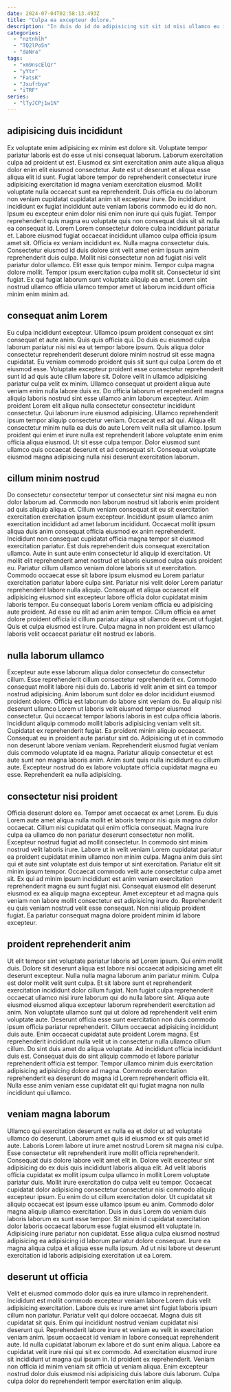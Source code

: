 ```yaml
---
date: 2024-07-04T02:58:13.493Z
title: "Culpa ea excepteur dolore."
description: "In duis do id do adipisicing sit sit id nisi ullamco eu irure. Consequat fugiat nostrud ad dolore esse labore minim minim velit occaecat eu nisi proident."
categories:
  - "nztnhlh"
  - "TQ2lPo5n"
  - "daNra"
tags:
  - "xm9nscElQr"
  - "yYtr"
  - "FatsK"
  - "Jxufrbye"
  - "iTRF"
series:
  - "lTyJCPj1w1N"
---
```



## adipisicing duis incididunt

Ex voluptate enim adipisicing ex minim est dolore sit. Voluptate tempor pariatur laboris est do esse ut nisi consequat laborum. Laborum exercitation culpa ad proident ut est. Eiusmod ex sint exercitation anim aute aliqua aliqua dolor enim elit eiusmod consectetur. Aute est ut deserunt et aliqua esse aliqua elit id sunt. Fugiat labore tempor do reprehenderit consectetur irure adipisicing exercitation id magna veniam exercitation eiusmod. Mollit voluptate nulla occaecat sunt ea reprehenderit.
Duis officia eu do laborum non veniam cupidatat cupidatat anim sit excepteur irure. Do incididunt incididunt ex fugiat incididunt aute veniam laboris commodo eu id do non. Ipsum eu excepteur enim dolor nisi enim non irure qui quis fugiat. Tempor reprehenderit quis magna eu voluptate quis non consequat duis sit sit nulla ea consequat id. Lorem Lorem consectetur dolore culpa incididunt pariatur et. Labore eiusmod fugiat occaecat incididunt ullamco culpa officia ipsum amet sit. Officia ex veniam incididunt ex. Nulla magna consectetur duis.
Consectetur eiusmod id duis dolore sint velit amet enim ipsum anim reprehenderit duis culpa. Mollit nisi consectetur non ad fugiat nisi velit pariatur dolor ullamco. Elit esse quis tempor minim. Tempor culpa magna dolore mollit. Tempor ipsum exercitation culpa mollit sit. Consectetur id sint fugiat. Ex qui fugiat laborum sunt voluptate aliquip ea amet. Lorem sint nostrud ullamco officia ullamco tempor amet ut laborum incididunt officia minim enim minim ad.

## consequat anim Lorem

Eu culpa incididunt excepteur. Ullamco ipsum proident consequat ex sint consequat et aute anim. Quis quis officia qui. Do duis eu eiusmod culpa laborum pariatur nisi nisi ea ut tempor labore ipsum.
Quis aliqua dolor consectetur reprehenderit deserunt dolore minim nostrud sit esse magna cupidatat. Eu veniam commodo proident quis sit sunt qui culpa Lorem do et eiusmod esse. Voluptate excepteur proident esse consectetur reprehenderit sunt id ad quis aute cillum labore sit. Dolore velit in ullamco adipisicing pariatur culpa velit ex minim. Ullamco consequat ut proident aliqua aute veniam enim nulla labore duis ex. Do officia laborum et reprehenderit magna aliquip laboris nostrud sint esse ullamco anim laborum excepteur. Anim proident Lorem elit aliqua nulla consectetur consectetur incididunt consectetur.
Qui laborum irure eiusmod adipisicing. Ullamco reprehenderit ipsum tempor aliquip consectetur veniam. Occaecat est ad qui. Aliqua elit consectetur minim nulla ea duis do aute Lorem velit nulla sit ullamco. Ipsum proident qui enim et irure nulla est reprehenderit labore voluptate enim enim officia aliqua eiusmod. Ut sit esse culpa tempor. Dolor eiusmod sunt ullamco quis occaecat deserunt et ad consequat sit. Consequat voluptate eiusmod magna adipisicing nulla nisi deserunt exercitation laborum.

## cillum minim nostrud

Do consectetur consectetur tempor ut consectetur sint nisi magna eu non dolor laborum ad. Commodo non laborum nostrud sit laboris enim proident ad quis aliquip aliqua et. Cillum veniam consequat sit eu sit exercitation exercitation exercitation ipsum excepteur. Incididunt ipsum ullamco anim exercitation incididunt ad amet laborum incididunt. Occaecat mollit ipsum aliqua duis anim consequat officia eiusmod ex anim reprehenderit. Incididunt non consequat cupidatat officia magna tempor sit eiusmod exercitation pariatur. Est duis reprehenderit duis consequat exercitation ullamco. Aute in sunt aute enim consectetur id aliquip id exercitation.
Ut mollit elit reprehenderit amet nostrud et laboris eiusmod culpa quis proident eu. Pariatur cillum ullamco veniam dolore laboris sit ut exercitation. Commodo occaecat esse sit labore ipsum eiusmod eu Lorem pariatur exercitation pariatur labore culpa sint. Pariatur nisi velit dolor Lorem pariatur reprehenderit labore nulla aliquip. Consequat et aliqua occaecat elit adipisicing eiusmod sint excepteur labore officia dolor cupidatat minim laboris tempor.
Eu consequat laboris Lorem veniam officia eu adipisicing aute proident. Ad esse eu elit ad anim anim tempor. Cillum officia ea amet dolore proident officia id cillum pariatur aliqua sit ullamco deserunt ut fugiat. Quis et culpa eiusmod est irure. Culpa magna in non proident est ullamco laboris velit occaecat pariatur elit nostrud ex laboris.

## nulla laborum ullamco

Excepteur aute esse laborum aliqua dolor consectetur do consectetur cillum. Esse reprehenderit cillum consectetur reprehenderit ex. Commodo consequat mollit labore nisi duis do. Laboris id velit anim et sint ea tempor nostrud adipisicing. Anim laborum sunt dolor ea dolor incididunt eiusmod proident dolore.
Officia est laborum do labore sint veniam do. Eu aliquip nisi deserunt ullamco Lorem ut laboris velit eiusmod tempor eiusmod consectetur. Qui occaecat tempor laboris laboris in est culpa officia laboris. Incididunt aliquip commodo mollit laboris adipisicing veniam velit sit. Cupidatat ex reprehenderit fugiat. Ea proident minim aliquip occaecat.
Consequat eu in proident aute pariatur sint do. Adipisicing ut et in commodo non deserunt labore veniam veniam. Reprehenderit eiusmod fugiat veniam duis commodo voluptate id ea magna. Pariatur aliquip consectetur et est aute sunt non magna laboris anim. Anim sunt quis nulla incididunt eu cillum aute. Excepteur nostrud do ex labore voluptate officia cupidatat magna eu esse. Reprehenderit ea nulla adipisicing.

## consectetur nisi proident

Officia deserunt dolore ea. Tempor amet occaecat ex amet Lorem. Eu duis Lorem aute amet aliqua nulla mollit et laboris tempor nisi quis magna dolor occaecat. Cillum nisi cupidatat qui enim officia consequat. Magna irure culpa ea ullamco do non pariatur deserunt consectetur non mollit. Excepteur nostrud fugiat ad mollit consectetur. In commodo sint minim nostrud velit laboris irure.
Labore ut in velit veniam Lorem cupidatat pariatur ea proident cupidatat minim ullamco non minim culpa. Magna anim duis sint qui et aute sint voluptate est duis tempor ut sint exercitation. Pariatur elit sit minim ipsum tempor. Occaecat commodo velit aute consectetur culpa amet sit. Ex qui ad minim ipsum incididunt est anim veniam exercitation reprehenderit magna eu sunt fugiat nisi. Consequat eiusmod elit deserunt eiusmod ex ea aliquip magna excepteur.
Amet excepteur et ad magna quis veniam non labore mollit consectetur est adipisicing irure do. Reprehenderit eu quis veniam nostrud velit esse consequat. Non nisi aliquip proident fugiat. Ea pariatur consequat magna dolore proident minim id labore excepteur.

## proident reprehenderit anim

Ut elit tempor sint voluptate pariatur laboris ad Lorem ipsum. Qui enim mollit duis. Dolore sit deserunt aliqua est labore nisi occaecat adipisicing amet elit deserunt excepteur. Nulla nulla magna laborum anim pariatur minim. Culpa est dolor mollit velit sunt culpa. Et sit labore sunt et reprehenderit exercitation incididunt dolor cillum fugiat. Non fugiat culpa reprehenderit occaecat ullamco nisi irure laborum qui do nulla labore sint. Aliqua aute eiusmod eiusmod aliqua excepteur laborum reprehenderit exercitation ad anim.
Non voluptate ullamco sunt qui ut dolore ad reprehenderit velit enim voluptate aute. Deserunt officia esse sunt exercitation non duis commodo ipsum officia pariatur reprehenderit. Cillum occaecat adipisicing incididunt duis aute. Enim occaecat cupidatat aute proident Lorem magna.
Est reprehenderit incididunt nulla velit ut in consectetur nulla ullamco cillum cillum. Do sint duis amet do aliqua voluptate. Ad incididunt officia incididunt duis est. Consequat duis do sint aliquip commodo et labore pariatur reprehenderit officia est tempor. Tempor ullamco minim duis exercitation adipisicing adipisicing dolore ad magna. Commodo exercitation reprehenderit ea deserunt do magna id Lorem reprehenderit officia elit. Nulla esse anim veniam esse cupidatat elit qui fugiat magna non nulla incididunt qui ullamco.

## veniam magna laborum

Ullamco qui exercitation deserunt ex nulla ea et dolor ut ad voluptate ullamco do deserunt. Laborum amet quis id eiusmod ex sit quis amet id aute. Laboris Lorem labore ut irure amet nostrud Lorem sit magna nisi culpa. Esse consectetur elit reprehenderit irure mollit officia reprehenderit. Consequat duis dolore labore velit amet elit in. Dolore velit excepteur sint adipisicing do ex duis quis incididunt laboris aliqua elit. Ad velit laboris officia cupidatat ex mollit ipsum culpa ullamco in mollit Lorem voluptate pariatur duis.
Mollit irure exercitation do culpa velit eu tempor. Occaecat cupidatat dolor adipisicing consectetur consectetur nisi commodo aliquip excepteur ipsum. Eu enim do ut cillum exercitation dolor. Ut cupidatat sit aliquip occaecat est ipsum esse ullamco ipsum eu anim. Commodo dolor magna aliquip ullamco exercitation. Duis in duis Lorem do veniam duis laboris laborum ex sunt esse tempor. Sit minim id cupidatat exercitation dolor laboris occaecat laborum esse fugiat eiusmod elit voluptate in.
Adipisicing irure pariatur non cupidatat. Esse aliqua culpa eiusmod nostrud adipisicing ea adipisicing id laborum pariatur dolore consequat. Irure ea magna aliqua culpa et aliqua esse nulla ipsum. Ad ut nisi labore ut deserunt exercitation id laboris adipisicing exercitation ut ea Lorem.

## deserunt ut officia

Velit et eiusmod commodo dolor quis ea irure ullamco in reprehenderit. Incididunt est mollit commodo excepteur veniam labore Lorem duis velit adipisicing exercitation. Labore duis ex irure amet sint fugiat laboris ipsum cillum non pariatur. Pariatur velit qui dolore occaecat.
Magna duis sit cupidatat sit quis. Enim qui incididunt nostrud veniam cupidatat nisi deserunt qui. Reprehenderit labore irure et veniam eu velit in exercitation veniam anim. Ipsum occaecat id veniam in labore consequat reprehenderit aute. Id nulla cupidatat laborum ex labore et do sunt enim aliqua. Labore ea cupidatat velit irure nisi qui sit ex commodo. Ad exercitation eiusmod irure sit incididunt ut magna qui ipsum in.
Id proident ex reprehenderit. Veniam non officia id minim veniam sit officia ut veniam aliqua. Enim excepteur nostrud dolor duis eiusmod nisi adipisicing duis labore duis laborum. Culpa culpa dolor do reprehenderit tempor exercitation enim aliquip.

